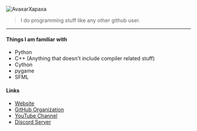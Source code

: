 ![AvaxarXapaxa](https://img.shields.io/badge/Avaxar-Xapaxa-00ffaa.svg)
> I do programming stuff like any other github user.

---
#### Things I am familiar with
- Python
- C++ (Anything that doesn't include compiler related stuff)
- Cython
- pygame
- SFML

#### Links
- [Website](https://neaxture.github.io)
- [GitHub Organization](https://github.com/neaxture)
- [YouTube Channel](https://youtube.com/channel/UCf_EhPJT0nFHnthegqoSaEQ)
- [Discord Server](https://discord.gg/6HZNR8Pu)
